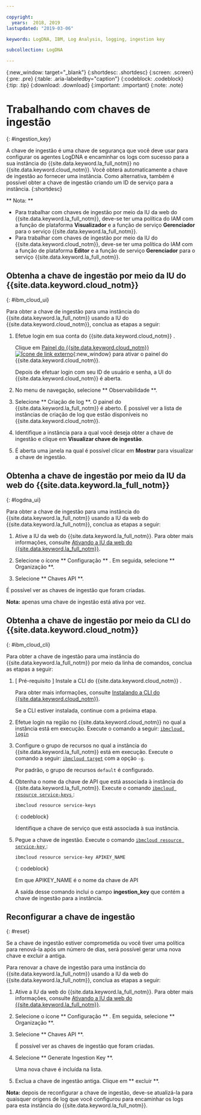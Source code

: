 ```yaml
---

copyright:
  years:  2018, 2019
lastupdated: "2019-03-06"

keywords: LogDNA, IBM, Log Analysis, logging, ingestion key

subcollection: LogDNA

---
```


{:new_window: target="_blank"}
{:shortdesc: .shortdesc}
{:screen: .screen}
{:pre: .pre}
{:table: .aria-labeledby="caption"}
{:codeblock: .codeblock}
{:tip: .tip}
{:download: .download}
{:important: .important}
{:note: .note}

# Trabalhando com chaves de ingestão
{: #ingestion_key}

A chave de ingestão é uma chave de segurança que você deve usar para configurar os agentes LogDNA e encaminhar os logs com sucesso para a sua instância do {{site.data.keyword.la_full_notm}} no {{site.data.keyword.cloud_notm}}. Você obterá automaticamente a chave de ingestão ao fornecer uma instância. Como alternativa, também é possível obter a chave de ingestão criando um ID de serviço para a instância. 
{:shortdesc}

** Nota: ** 

* Para trabalhar com chaves de ingestão por meio da IU da web do {{site.data.keyword.la_full_notm}}, deve-se ter uma política do IAM com a função de plataforma **Visualizador** e a função de serviço **Gerenciador** para o serviço {{site.data.keyword.la_full_notm}}. 
* Para trabalhar com chaves de ingestão por meio da IU do {{site.data.keyword.cloud_notm}}, deve-se ter uma política do IAM com a função de plataforma **Editor** e a função de serviço **Gerenciador** para o serviço {{site.data.keyword.la_full_notm}}. 


## Obtenha a chave de ingestão por meio da IU do {{site.data.keyword.cloud_notm}}
{: #ibm_cloud_ui}

Para obter a chave de ingestão para uma instância do {{site.data.keyword.la_full_notm}} usando a IU do {{site.data.keyword.cloud_notm}}, conclua as etapas a seguir:

1. Efetue login em sua conta do  {{site.data.keyword.cloud_notm}} .

    Clique em [ Painel do {{site.data.keyword.cloud_notm}}![Ícone de link externo](../../icons/launch-glyph.svg "Ícone de link externo")](https://cloud.ibm.com/login){:new_window} para ativar o painel do {{site.data.keyword.cloud_notm}}.

	Depois de efetuar login com seu ID de usuário e senha, a UI do {{site.data.keyword.cloud_notm}} é aberta.

2. No menu de navegação, selecione  ** Observabilidade **. 

3. Selecione  ** Criação de log **. O painel do  {{site.data.keyword.la_full_notm}}  é aberto. É possível ver a lista de instâncias de criação de log que estão disponíveis no {{site.data.keyword.cloud_notm}}.

3. Identifique a instância para a qual você deseja obter a chave de ingestão e clique em **Visualizar chave de ingestão**.

4. É aberta uma janela na qual é possível clicar em **Mostrar** para visualizar a chave de ingestão.


## Obtenha a chave de ingestão por meio da IU da web do {{site.data.keyword.la_full_notm}}
{: #logdna_ui}

Para obter a chave de ingestão para uma instância do {{site.data.keyword.la_full_notm}} usando a IU da web do {{site.data.keyword.la_full_notm}}, conclua as etapas a seguir:

1. Ative a IU da web do {{site.data.keyword.la_full_notm}}. Para obter mais informações, consulte [Ativando a IU da web do {{site.data.keyword.la_full_notm}}](/docs/services/Log-Analysis-with-LogDNA?topic=LogDNA-view_logs#view_logs_step2).

2. Selecione o ícone  ** Configuração ** . Em seguida, selecione  ** Organização **. 

3. Selecione  ** Chaves API **.

É possível ver as chaves de ingestão que foram criadas. 

**Nota:** apenas uma chave de ingestão está ativa por vez. 


## Obtenha a chave de ingestão por meio da CLI do {{site.data.keyword.cloud_notm}}
{: #ibm_cloud_cli}

Para obter a chave de ingestão para uma instância do {{site.data.keyword.la_full_notm}} por meio da linha de comandos, conclua as etapas a seguir:

1. [ Pré-requisito ] Instale a CLI do  {{site.data.keyword.cloud_notm}} .

   Para obter mais informações, consulte [Instalando a CLI do {{site.data.keyword.cloud_notm}}](/docs/services/Log-Analysis-with-LogDNA?topic=LogDNA-about#about).

   Se a CLI estiver instalada, continue com a próxima etapa.

2. Efetue login na região no {{site.data.keyword.cloud_notm}} no qual a instância está em execução. Execute o comando a seguir: [`ibmcloud login`](/docs/cli/reference/ibmcloud?topic=cloud-cli-ibmcloud_cli#ibmcloud_login)

3. Configure o grupo de recursos no qual a instância do {{site.data.keyword.la_full_notm}} está em execução. Execute o comando a seguir: [`ibmcloud target`](/docs/cli/reference/ibmcloud?topic=cloud-cli-ibmcloud_cli#ibmcloud_target) com a opção `-g`.

    Por padrão, o grupo de recursos `default` é configurado.

4. Obtenha o nome da chave de API que está associada à instância do {{site.data.keyword.la_full_notm}}. Execute o comando  [ ` ibmcloud resource service-keys ` ](/docs/cli/reference/ibmcloud?topic=cloud-cli-ibmcloud_commands_resource#ibmcloud_resource_service_keys) :

    ```
    ibmcloud resource service-keys
    ```
    {: codeblock}

    Identifique a chave de serviço que está associada à sua instância.

5. Pegue a chave de ingestão. Execute o comando  [ ` ibmcloud resource service-key ` ](/docs/cli/reference/ibmcloud?topic=cloud-cli-ibmcloud_commands_resource#ibmcloud_resource_service_key) :

    ```
    ibmcloud resource service-key APIKEY_NAME
    ```
    {: codeblock}

    Em que APIKEY_NAME é o nome da chave de API
 
    A saída desse comando inclui o campo **ingestion_key** que contém a chave de ingestão para a instância.


## Reconfigurar a chave de ingestão 
{: #reset}

Se a chave de ingestão estiver comprometida ou você tiver uma política para renová-la após um número de dias, será possível gerar uma nova chave e excluir a antiga.

Para renovar a chave de ingestão para uma instância do {{site.data.keyword.la_full_notm}} usando a IU da web do {{site.data.keyword.la_full_notm}}, conclua as etapas a seguir:

1. Ative a IU da web do {{site.data.keyword.la_full_notm}}. Para obter mais informações, consulte [Ativando a IU da web do {{site.data.keyword.la_full_notm}}](/docs/services/Log-Analysis-with-LogDNA?topic=LogDNA-view_logs#view_logs_step2).

2. Selecione o ícone  ** Configuração ** . Em seguida, selecione  ** Organização **. 

3. Selecione  ** Chaves API **.

    É possível ver as chaves de ingestão que foram criadas. 

4. Selecione  ** Generate Ingestion Key **.

    Uma nova chave é incluída na lista.

5. Exclua a chave de ingestão antiga. Clique em  ** excluir **.

**Nota:** depois de reconfigurar a chave de ingestão, deve-se atualizá-la para quaisquer origens de log que você configurou para encaminhar os logs para esta instância do {{site.data.keyword.la_full_notm}}.



